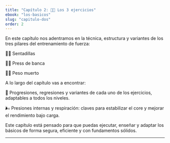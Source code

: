 ```yaml
---
title: "Capítulo 2: 💪🏽 Los 3 ejercicios"
ebook: "los-basicos"
slug: "capitulo-dos"
order: 2
---
```


En este capítulo nos adentramos en la técnica, estructura y variantes de los tres pilares del entrenamiento de fuerza:

🏋️‍♂️ Sentadillas

🏋️‍♂️ Press de banca

🏋️‍♂️ Peso muerto

A lo largo del capítulo vas a encontrar:

🔁 Progresiones, regresiones y variantes de cada uno de los ejercicios, adaptables a todos los niveles.

🌬️ Presiones internas y respiración: claves para estabilizar el core y mejorar el rendimiento bajo carga.

Este capítulo está pensado para que puedas ejecutar, enseñar y adaptar los básicos de forma segura, eficiente y con fundamentos sólidos.

---